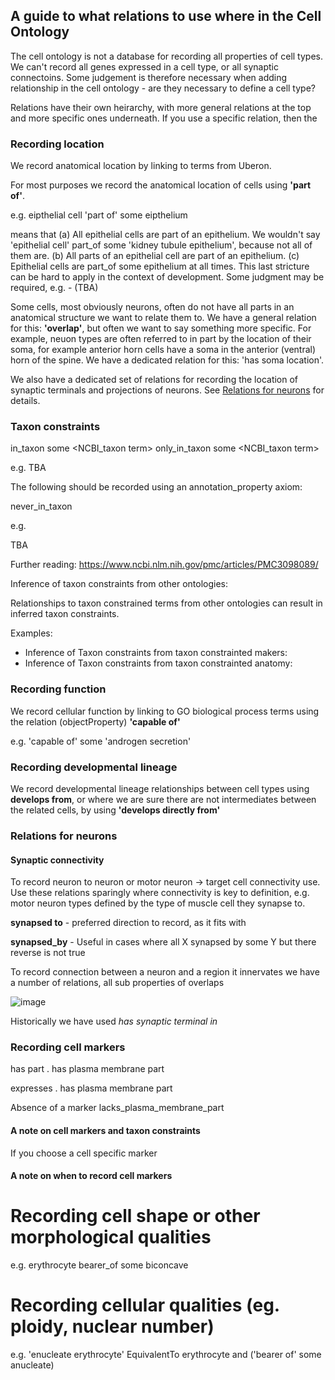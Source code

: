 ## A guide to what relations to use where in the Cell Ontology

The cell ontology is not a database for recording all properties of cell types.  We can't record all genes expressed in a cell type, or all synaptic connectoins. Some judgement is therefore necessary when adding relationship in the cell ontology - are they necessary to define a cell type?

Relations have their own heirarchy, with more general relations at the top and more specific ones underneath.  If you use a specific relation, then the 

### Recording location

We record anatomical location by linking to terms from Uberon.

For most purposes we record the anatomical location of cells using **'part of'**. 

e.g. eipthelial cell 'part of' some eipthelium 

means that
(a) All epithelial cells are part of an epithelium.  We wouldn't say 'epithelial cell' part_of some 'kidney tubule epithelium', because not all of them are.
(b) All parts of an epithelial cell are part of an epithelium.
(c) Epithelial cells are part_of some epithelium at all times.  This last stricture can be hard to apply in the context of development.  Some judgment may be required, e.g. -   (TBA)

Some cells, most obviously neurons, often do not have all parts in an anatomical structure we want to relate them to. We have a general relation for this: **'overlap'**, but often we want to say something more specific.  For example, neuon types are often referred to in part by the location of their soma, for example anterior horn cells have a soma in the anterior (ventral) horn of the spine.  We have a dedicated relation for this: 'has soma location'.

We also have a dedicated set of relations for recording the location of synaptic terminals and projections of neurons.  See [Relations for neurons](#Relations_for_neurons) for details.

### Taxon constraints

in_taxon some <NCBI_taxon term>
only_in_taxon some <NCBI_taxon term>

e.g. 
TBA

The following should be recorded using an annotation_property axiom:

never_in_taxon 

e.g. 

TBA

Further reading: https://www.ncbi.nlm.nih.gov/pmc/articles/PMC3098089/

Inference of taxon constraints from other ontologies:

Relationships to taxon constrained terms from other ontologies can result in inferred taxon constraints.

Examples: 
 - Inference of Taxon constraints from taxon constrainted makers: 
 - Inference of Taxon constraints from taxon constrainted anatomy: 

### Recording function

We record cellular function by linking to GO biological process terms using the relation (objectProperty) **'capable of'** 

e.g. 'capable of' some 'androgen secretion'

### Recording developmental lineage

We record developmental lineage relationships between cell types using **develops from**, or where we are sure there are not intermediates between the related cells, by using **'develops directly from'**

### Relations for neurons

#### Synaptic connectivity

To record neuron to neuron or motor neuron -> target cell connectivity use.  Use these relations sparingly where connectivity is key to definition, e.g. motor neuron types defined by the type of muscle cell they synapse to.

**synapsed to** - preferred direction to record, as it fits with 

**synapsed_by** - Useful in cases where all X synapsed by some Y but there reverse is not true

To record connection between a neuron and a region it innervates we have a number of relations, all sub properties of overlaps

![image](https://user-images.githubusercontent.com/112839/94337631-e0a83300-ffe3-11ea-8f13-ac8a484a5fb3.png)

Historically we have used *has synaptic terminal in*


### Recording cell markers

has part
  . has plasma membrane part
  
expresses
  . has plasma membrane part
 
 Absence of a marker 
 lacks_plasma_membrane_part
 
#### A note on cell markers and taxon constraints

If you choose a cell specific marker 

#### A note on when to record cell markers
 
# Recording cell shape or other morphological qualities

e.g. erythrocyte bearer_of some biconcave

# Recording cellular qualities (eg. ploidy, nuclear number)

e.g. 'enucleate erythrocyte' EquivalentTo erythrocyte and ('bearer of' some anucleate)



